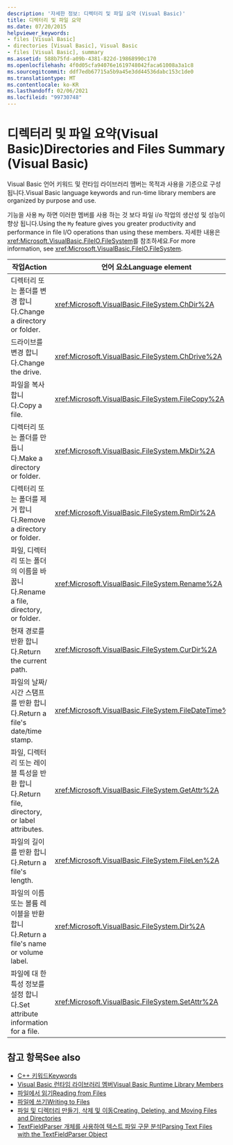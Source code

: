```yaml
---
description: '자세한 정보: 디렉터리 및 파일 요약 (Visual Basic)'
title: 디렉터리 및 파일 요약
ms.date: 07/20/2015
helpviewer_keywords:
- files [Visual Basic]
- directories [Visual Basic], Visual Basic
- files [Visual Basic], summary
ms.assetid: 588b75fd-a09b-4381-822d-19868990c170
ms.openlocfilehash: 4f0d05cfa94076e1619748042faca61008a3a1c8
ms.sourcegitcommit: ddf7edb67715a5b9a45e3dd44536dabc153c1de0
ms.translationtype: MT
ms.contentlocale: ko-KR
ms.lasthandoff: 02/06/2021
ms.locfileid: "99730748"
---
```

# <a name="directories-and-files-summary-visual-basic"></a><span data-ttu-id="ca9c2-103">디렉터리 및 파일 요약(Visual Basic)</span><span class="sxs-lookup"><span data-stu-id="ca9c2-103">Directories and Files Summary (Visual Basic)</span></span>

<span data-ttu-id="ca9c2-104">Visual Basic 언어 키워드 및 런타임 라이브러리 멤버는 목적과 사용을 기준으로 구성 됩니다.</span><span class="sxs-lookup"><span data-stu-id="ca9c2-104">Visual Basic language keywords and run-time library members are organized by purpose and use.</span></span>  
  
 <span data-ttu-id="ca9c2-105">기능을 사용 `My` 하면 이러한 멤버를 사용 하는 것 보다 파일 i/o 작업의 생산성 및 성능이 향상 됩니다.</span><span class="sxs-lookup"><span data-stu-id="ca9c2-105">Using the `My` feature gives you greater productivity and performance in file I/O operations than using these members.</span></span> <span data-ttu-id="ca9c2-106">자세한 내용은 <xref:Microsoft.VisualBasic.FileIO.FileSystem>를 참조하세요.</span><span class="sxs-lookup"><span data-stu-id="ca9c2-106">For more information, see <xref:Microsoft.VisualBasic.FileIO.FileSystem>.</span></span>  
  
|<span data-ttu-id="ca9c2-107">**작업**</span><span class="sxs-lookup"><span data-stu-id="ca9c2-107">**Action**</span></span>|<span data-ttu-id="ca9c2-108">**언어 요소**</span><span class="sxs-lookup"><span data-stu-id="ca9c2-108">**Language element**</span></span>|  
|----------------|--------------------------|  
|<span data-ttu-id="ca9c2-109">디렉터리 또는 폴더를 변경 합니다.</span><span class="sxs-lookup"><span data-stu-id="ca9c2-109">Change a directory or folder.</span></span>|<xref:Microsoft.VisualBasic.FileSystem.ChDir%2A>|  
|<span data-ttu-id="ca9c2-110">드라이브를 변경 합니다.</span><span class="sxs-lookup"><span data-stu-id="ca9c2-110">Change the drive.</span></span>|<xref:Microsoft.VisualBasic.FileSystem.ChDrive%2A>|  
|<span data-ttu-id="ca9c2-111">파일을 복사합니다.</span><span class="sxs-lookup"><span data-stu-id="ca9c2-111">Copy a file.</span></span>|<xref:Microsoft.VisualBasic.FileSystem.FileCopy%2A>|  
|<span data-ttu-id="ca9c2-112">디렉터리 또는 폴더를 만듭니다.</span><span class="sxs-lookup"><span data-stu-id="ca9c2-112">Make a directory or folder.</span></span>|<xref:Microsoft.VisualBasic.FileSystem.MkDir%2A>|  
|<span data-ttu-id="ca9c2-113">디렉터리 또는 폴더를 제거 합니다.</span><span class="sxs-lookup"><span data-stu-id="ca9c2-113">Remove a directory or folder.</span></span>|<xref:Microsoft.VisualBasic.FileSystem.RmDir%2A>|  
|<span data-ttu-id="ca9c2-114">파일, 디렉터리 또는 폴더의 이름을 바꿉니다.</span><span class="sxs-lookup"><span data-stu-id="ca9c2-114">Rename a file, directory, or folder.</span></span>|<xref:Microsoft.VisualBasic.FileSystem.Rename%2A>|  
|<span data-ttu-id="ca9c2-115">현재 경로를 반환 합니다.</span><span class="sxs-lookup"><span data-stu-id="ca9c2-115">Return the current path.</span></span>|<xref:Microsoft.VisualBasic.FileSystem.CurDir%2A>|  
|<span data-ttu-id="ca9c2-116">파일의 날짜/시간 스탬프를 반환 합니다.</span><span class="sxs-lookup"><span data-stu-id="ca9c2-116">Return a file's date/time stamp.</span></span>|<xref:Microsoft.VisualBasic.FileSystem.FileDateTime%2A>|  
|<span data-ttu-id="ca9c2-117">파일, 디렉터리 또는 레이블 특성을 반환 합니다.</span><span class="sxs-lookup"><span data-stu-id="ca9c2-117">Return file, directory, or label attributes.</span></span>|<xref:Microsoft.VisualBasic.FileSystem.GetAttr%2A>|  
|<span data-ttu-id="ca9c2-118">파일의 길이를 반환 합니다.</span><span class="sxs-lookup"><span data-stu-id="ca9c2-118">Return a file's length.</span></span>|<xref:Microsoft.VisualBasic.FileSystem.FileLen%2A>|  
|<span data-ttu-id="ca9c2-119">파일의 이름 또는 볼륨 레이블을 반환 합니다.</span><span class="sxs-lookup"><span data-stu-id="ca9c2-119">Return a file's name or volume label.</span></span>|<xref:Microsoft.VisualBasic.FileSystem.Dir%2A>|  
|<span data-ttu-id="ca9c2-120">파일에 대 한 특성 정보를 설정 합니다.</span><span class="sxs-lookup"><span data-stu-id="ca9c2-120">Set attribute information for a file.</span></span>|<xref:Microsoft.VisualBasic.FileSystem.SetAttr%2A>|  
  
## <a name="see-also"></a><span data-ttu-id="ca9c2-121">참고 항목</span><span class="sxs-lookup"><span data-stu-id="ca9c2-121">See also</span></span>

- [<span data-ttu-id="ca9c2-122">C++ 키워드</span><span class="sxs-lookup"><span data-stu-id="ca9c2-122">Keywords</span></span>](index.md)
- [<span data-ttu-id="ca9c2-123">Visual Basic 런타임 라이브러리 멤버</span><span class="sxs-lookup"><span data-stu-id="ca9c2-123">Visual Basic Runtime Library Members</span></span>](../runtime-library-members.md)
- [<span data-ttu-id="ca9c2-124">파일에서 읽기</span><span class="sxs-lookup"><span data-stu-id="ca9c2-124">Reading from Files</span></span>](../../developing-apps/programming/drives-directories-files/reading-from-files.md)
- [<span data-ttu-id="ca9c2-125">파일에 쓰기</span><span class="sxs-lookup"><span data-stu-id="ca9c2-125">Writing to Files</span></span>](../../developing-apps/programming/drives-directories-files/writing-to-files.md)
- [<span data-ttu-id="ca9c2-126">파일 및 디렉터리 만들기, 삭제 및 이동</span><span class="sxs-lookup"><span data-stu-id="ca9c2-126">Creating, Deleting, and Moving Files and Directories</span></span>](../../developing-apps/programming/drives-directories-files/creating-deleting-and-moving-files-and-directories.md)
- [<span data-ttu-id="ca9c2-127">TextFieldParser 개체를 사용하여 텍스트 파일 구문 분석</span><span class="sxs-lookup"><span data-stu-id="ca9c2-127">Parsing Text Files with the TextFieldParser Object</span></span>](../../developing-apps/programming/drives-directories-files/parsing-text-files-with-the-textfieldparser-object.md)
